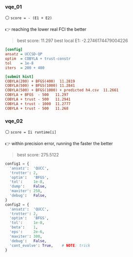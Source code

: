 ### vqe_01

⚪ `score = - (E1 + E2)`

👉 reaching the lower real FCI the better

> best score: 11.297
> best local E1: -2.2746174479004226

```ini
[config]
ansatz = UCCSD-QP
optim  = COBYLA + trust-constr
tol    = 1e-8
iters  = 200 + 400

[submit hist]
COBYLA(200) + BFGS(400)  11.2819 
COBYLA(500) + BFGS(1000) 11.2841 
COBYLA(500) + BFGS(1000) + predicted h4.csv  11.2661
COBYLA + BFGS  - 500   11.297 
COBYLA + trust - 500   11.2941 
COBYLA + trust - 1000  11.2777 
COBYLA + trust - 500   11.268
```


### vqe_02

⚪ `score = Σi runtime[i]`

👉 within precision error, running the faster the better

> best score: 275.5122 

```python
config1 = {
  'ansatz':  'QUCC',
  'trotter': 2,
  'optim':   'BFGS',
  'tol':     1e-8,
  'dump':    False,
  'maxiter': 250,
  'debug':   False,
}
config2 = {
  'ansatz':  'QUCC',
  'trotter': 2,
  'optim':   'BFGS',
  'tol':     1e-8,
  'beta':    1,
  'eps':     2e-6,
  'maxiter': 300,
  'debug':   False,
  'cont_evolve': True,    # NOTE: trick
}
```
